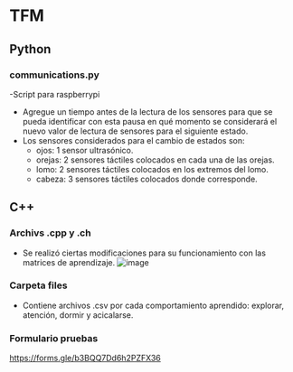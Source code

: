 # TFM

## Python

### communications.py
-Script para raspberrypi
  - Agregue un tiempo antes de la lectura de los sensores para que se pueda identificar con esta pausa en qué momento se considerará el nuevo valor de lectura de sensores para el siguiente estado.
- Los sensores considerados para el cambio de estados son:
  - ojos: 1 sensor ultrasónico.
  - orejas: 2 sensores táctiles colocados en cada una de las orejas.
  - lomo: 2 sensores táctiles colocados en los extremos del lomo.
  - cabeza: 3 sensores táctiles colocados donde corresponde. 

## C++

### Archivs .cpp y .ch
- Se realizó ciertas modificaciones para su funcionamiento con las matrices de aprendizaje.
![image](https://user-images.githubusercontent.com/61216445/132249165-a00a9de7-127b-45d5-b66e-a7a73fcad98f.png)

### Carpeta files
- Contiene archivos .csv por cada comportamiento aprendido: explorar, atención, dormir y acicalarse.


### Formulario pruebas

https://forms.gle/b3BQQ7Dd6h2PZFX36
